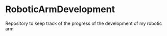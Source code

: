# RoboticArmDevelopment
Repository to keep track of the progress of the development of my robotic arm

